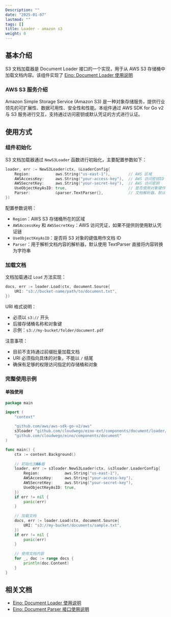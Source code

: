 ```yaml
---
Description: ""
date: "2025-01-07"
lastmod: ""
tags: []
title: Loader - amazon s3
weight: 0
---
```


## **基本介绍**

S3 文档加载器是 Document Loader 接口的一个实现，用于从 AWS S3 存储桶中加载文档内容。该组件实现了 [Eino: Document Loader 使用说明](/zh/docs/eino/core_modules/components/document_loader_guide)

### **AWS S3 服务介绍**

Amazon Simple Storage Service (Amazon S3) 是一种对象存储服务，提供行业领先的可扩展性、数据可用性、安全性和性能。本组件通过 AWS SDK for Go v2 与 S3 服务进行交互，支持通过访问密钥或默认凭证的方式进行认证。

## **使用方式**

### **组件初始化**

S3 文档加载器通过 `NewS3Loader` 函数进行初始化，主要配置参数如下：

```go
loader, err := NewS3Loader(ctx, &LoaderConfig{
    Region:           aws.String("us-east-1"),        // AWS 区域
    AWSAccessKey:     aws.String("your-access-key"),  // AWS 访问密钥ID
    AWSSecretKey:     aws.String("your-secret-key"),  // AWS 访问密钥
    UseObjectKeyAsID: true,                           // 是否使用对象键作为文档ID
    Parser:           &parser.TextParser{},           // 文档解析器，默认为 TextParser
})
```

配置参数说明：

- `Region`：AWS S3 存储桶所在的区域
- `AWSAccessKey` 和 `AWSSecretKey`：AWS 访问凭证，如果不提供则使用默认凭证链
- `UseObjectKeyAsID`：是否将 S3 对象的键值用作文档 ID
- `Parser`：用于解析文档内容的解析器，默认使用 TextParser 直接将内容转换为字符串

### **加载文档**

文档加载通过 `Load` 方法实现：

```go
docs, err := loader.Load(ctx, document.Source{
    URI: "s3://bucket-name/path/to/document.txt",
})
```

URI 格式说明：

- 必须以 `s3://` 开头
- 后接存储桶名称和对象键
- 示例：`s3://my-bucket/folder/document.pdf`

注意事项：

- 目前不支持通过前缀批量加载文档
- URI 必须指向具体的对象，不能以 `/` 结尾
- 确保有足够的权限访问指定的存储桶和对象

### **完整使用示例**

#### **单独使用**

```go
package main

import (
    "context"
    
    "github.com/aws/aws-sdk-go-v2/aws"
    s3loader "github.com/cloudwego/eino-ext/components/document/loader/s3"
    "github.com/cloudwego/eino/components/document"
)

func main() {
    ctx := context.Background()
    
    // 初始化加��器
    loader, err := s3loader.NewS3Loader(ctx, &s3loader.LoaderConfig{
        Region:           aws.String("us-east-1"),
        AWSAccessKey:     aws.String("your-access-key"),
        AWSSecretKey:     aws.String("your-secret-key"),
        UseObjectKeyAsID: true,
    })
    if err != nil {
        panic(err)
    }
    
    // 加载文档
    docs, err := loader.Load(ctx, document.Source{
        URI: "s3://my-bucket/documents/sample.txt",
    })
    if err != nil {
        panic(err)
    }
    
    // 使用文档内容
    for _, doc := range docs {
        println(doc.Content)
    }
}
```

## **相关文档**

- [Eino: Document Loader 使用说明](/zh/docs/eino/core_modules/components/document_loader_guide)
- [Eino: Document Parser 接口使用说明](/zh/docs/eino/core_modules/components/document_loader_guide/document_parser_interface_guide)
